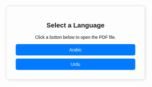 <!DOCTYPE html>
<html lang="en">
<head>
    <meta charset="UTF-8">
    <meta name="viewport" content="width=device-width, initial-scale=1.0">
    <title>PDF Selection Page</title>
    <style>
        body {
            font-family: Arial, sans-serif;
            text-align: center;
            margin: 50px;
        }
        .container {
            padding: 20px;
            border: 1px solid #ddd;
            border-radius: 10px;
            max-width: 400px;
            margin: auto;
            box-shadow: 2px 2px 10px rgba(0,0,0,0.1);
        }
        a {
            display: block;
            padding: 10px 20px;
            margin: 10px;
            text-decoration: none;
            color: white;
            background-color: #007bff;
            border-radius: 5px;
        }
        a:hover {
            background-color: #0056b3;
        }
    </style>
</head>
<body>
    <div class="container">
        <h2>Select a Language</h2>
        <p>Click a button below to open the PDF file.</p>
        <a href="pdf1.html">Arabic </a>
        <a href="pdf2.html">Urdu</a>
    </div>
</body>
</html>
